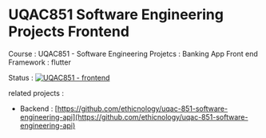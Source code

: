 # UQAC851 Software Engineering Projects Frontend

Course : UQAC851 - Software Engineering
Projetcs : Banking App Front end 
Framework : flutter

Status : [![UQAC851 - frontend](https://github.com/maxdvlg/UQAC851-Projects-Frontend/actions/workflows/dart.yml/badge.svg)](https://github.com/maxdvlg/UQAC851-Projects-Frontend/actions/workflows/dart.yml)

related projects : 

- Backend : [https://github.com/ethicnology/uqac-851-software-engineering-api](https://github.com/ethicnology/uqac-851-software-engineering-api)
